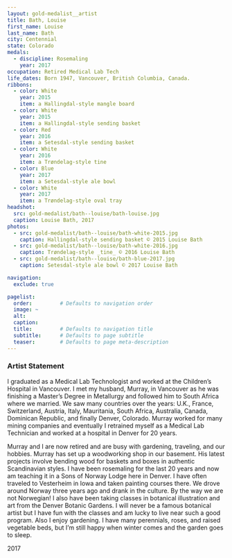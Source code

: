 ```yaml
---
layout: gold-medalist__artist
title: Bath, Louise
first_name: Louise 
last_name: Bath
city: Centennial
state: Colorado
medals: 
  - discipline: Rosemaling
    year: 2017
occupation: Retired Medical Lab Tech 
life_dates: Born 1947, Vancouver, British Columbia, Canada.
ribbons:
  - color: White
    year: 2015
    item: a Hallingdal-style mangle board
  - color: White
    year: 2015
    item: a Hallingdal-style sending basket
  - color: Red
    year: 2016
    item: a Setesdal-style sending basket
  - color: White
    year: 2016
    item: a Trøndelag-style tine 
  - color: Blue
    year: 2017
    item: a Setesdal-style ale bowl
  - color: White
    year: 2017
    item: a Trøndelag-style oval tray
headshot:
  src: gold-medalist/bath--louise/bath-louise.jpg
  caption: Louise Bath, 2017
photos:
  - src: gold-medalist/bath--louise/bath-white-2015.jpg
    caption: Hallingdal-style sending basket © 2015 Louise Bath
  - src: gold-medalist/bath--louise/bath-white-2016.jpg
    caption: Trøndelag-style _tine_ © 2016 Louise Bath
  - src: gold-medalist/bath--louise/bath-blue-2017.jpg
    caption: Setesdal-style ale bowl © 2017 Louise Bath

navigation:
  exclude: true

pagelist:
  order:         # Defaults to navigation order  
  image: ~
  alt:
  caption:
  title:         # Defaults to navigation title
  subtitle:      # Defaults to page subtitle
  teaser:        # Defaults to page meta-description  
---
```

### Artist Statement

I graduated as a Medical Lab Technologist and worked at the Children’s Hospital in Vancouver. I met my husband, Murray, in Vancouver as he was finishing a Master’s Degree in Metallurgy and followed him to South Africa where we married. We saw many countries over the years: U.K., France, Switzerland, Austria, Italy, Mauritania, South Africa, Australia, Canada, Dominican Republic, and finally Denver, Colorado. Murray worked for many mining companies and eventually I retrained myself as a Medical Lab Technician and worked at a hospital in Denver for 20 years. 

Murray and I are now retired and are busy with gardening, traveling, and our hobbies. Murray has set up a woodworking shop in our basement. His latest projects involve bending wood for baskets and boxes in authentic Scandinavian styles. I have been rosemaling for the last 20 years and now am teaching it in a Sons of Norway Lodge here in Denver. I have often traveled to Vesterheim in Iowa and taken painting courses there. We drove around Norway three years ago and drank in the culture. By the way we are not Norwegian! I also have been taking classes in botanical illustration and art from the Denver Botanic Gardens. I will never be a famous botanical artist but I have fun with the classes and am lucky to live near such a good program. Also I enjoy gardening. I have many perennials, roses, and raised vegetable beds, but I’m still happy when winter comes and the garden goes to sleep. 

2017
